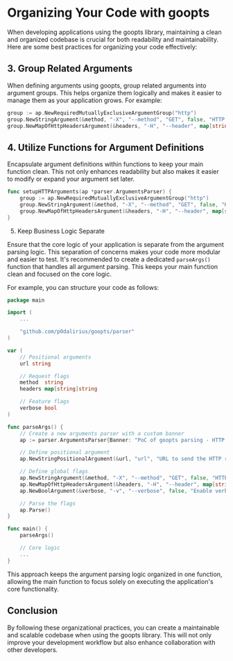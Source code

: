 # Organizing Your Code with goopts

When developing applications using the goopts library, maintaining a clean and organized codebase is crucial for both readability and maintainability. Here are some best practices for organizing your code effectively:

## 3. Group Related Arguments

When defining arguments using goopts, group related arguments into argument groups. This helps organize them logically and makes it easier to manage them as your application grows. For example:

```go
group := ap.NewRequiredMutuallyExclusiveArgumentGroup("http")
group.NewStringArgument(&method, "-X", "--method", "GET", false, "HTTP method.")
group.NewMapOfHttpHeadersArgument(&headers, "-H", "--header", map[string]string{}, false, "HTTP headers.")
```

## 4. Utilize Functions for Argument Definitions

Encapsulate argument definitions within functions to keep your main function clean. This not only enhances readability but also makes it easier to modify or expand your argument set later.

```go
func setupHTTPArguments(ap *parser.ArgumentsParser) {
	group := ap.NewRequiredMutuallyExclusiveArgumentGroup("http")
	group.NewStringArgument(&method, "-X", "--method", "GET", false, "HTTP method.")
	group.NewMapOfHttpHeadersArgument(&headers, "-H", "--header", map[string]string{}, false, "HTTP headers.")
}
```

5. Keep Business Logic Separate

Ensure that the core logic of your application is separate from the argument parsing logic. This separation of concerns makes your code more modular and easier to test. It's recommended to create a dedicated `parseArgs()` function that handles all argument parsing. This keeps your main function clean and focused on the core logic.

For example, you can structure your code as follows:

```go
package main

import (
    ...

	"github.com/p0dalirius/goopts/parser"
)

var (
	// Positional arguments
	url string

	// Request flags
	method  string
	headers map[string]string

	// Feature flags
	verbose bool
)

func parseArgs() {
	// Create a new arguments parser with a custom banner
	ap := parser.ArgumentsParser{Banner: "PoC of goopts parsing - HTTP request example v1.0 - by Remi GASCOU (Podalirius)"}

	// Define positional argument
	ap.NewStringPositionalArgument(&url, "url", "URL to send the HTTP request to.")

	// Define global flags
	ap.NewStringArgument(&method, "-X", "--method", "GET", false, "HTTP request method (e.g., GET, POST, PUT, DELETE).")
	ap.NewMapOfHttpHeadersArgument(&headers, "-H", "--header", map[string]string{}, false, "Header for the request (can be specified multiple times). Example: -H 'Authorization: Bearer token'")
	ap.NewBoolArgument(&verbose, "-v", "--verbose", false, "Enable verbose mode to see detailed request and response information.")

	// Parse the flags
	ap.Parse()
}

func main() {
	parseArgs()

	// Core logic
	...
}
```

This approach keeps the argument parsing logic organized in one function, allowing the main function to focus solely on executing the application's core functionality.

## Conclusion

By following these organizational practices, you can create a maintainable and scalable codebase when using the goopts library. This will not only improve your development workflow but also enhance collaboration with other developers.